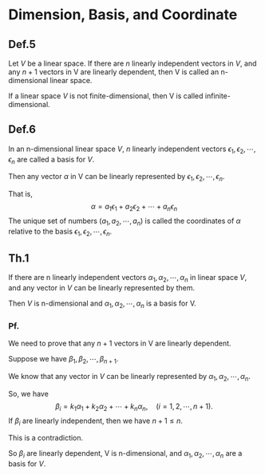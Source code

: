 # Dimension, Basis, and Coordinate

## Def.5

Let $V$ be a linear space. If there are $n$ linearly independent vectors in $V$, and any $n+1$ vectors in V are linearly dependent, then V is called an n-dimensional linear space.

If a linear space $V$ is not finite-dimensional, then V is called infinite-dimensional.

## Def.6

In an n-dimensional linear space $V$, $n$ linearly independent vectors $\epsilon_1, \epsilon_2 ,\cdots, \epsilon_n$ are called a basis for $V$.

Then any vector $\alpha$ in V can be linearly represented by $\epsilon_1, \epsilon_2 ,\cdots, \epsilon_n$.

That is,
$$
\alpha = a_1\epsilon_1 + a_2\epsilon_2 + \cdots + a_n\epsilon_n
$$
The unique set of numbers $(a_1, a_2,\cdots,a_n)$ is called the coordinates of $\alpha$ relative to the basis $\epsilon_1, \epsilon_2 ,\cdots, \epsilon_n$.

## Th.1

If there are n linearly independent vectors $\alpha_1, \alpha_2, \cdots, \alpha_n$ in linear space $V$, and any vector in $V$ can be linearly represented by them.

Then $V$ is n-dimensional and $\alpha_1, \alpha_2, \cdots, \alpha_n$ is a basis for V.

### Pf.

We need to prove that any $n+1$ vectors in V are linearly dependent.

Suppose we have $\beta_1, \beta_2, \cdots, \beta_{n+1}$.

We know that any vector in $V$ can be linearly represented by $\alpha_1, \alpha_2, \cdots, \alpha_n$.

So, we have
$$
\beta_i = k_1\alpha_1 + k_2\alpha_2 + \cdots + k_n\alpha_n,\quad (i = 1,2,\cdots,n+1).
$$
If $\beta_i$ are linearly independent, then we have $n+1 \leq n$.

This is a contradiction.

So $\beta_i$ are linearly dependent, V is n-dimensional, and $\alpha_1, \alpha_2, \cdots, \alpha_n$ are a basis for $V$.



